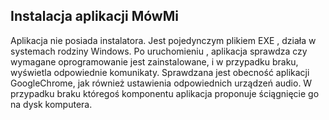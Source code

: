 ## Instalacja aplikacji MówMi

Aplikacja nie posiada instalatora. Jest pojedynczym plikiem EXE , działa w systemach rodziny Windows.
Po uruchomieniu , aplikacja sprawdza czy wymagane oprogramowanie jest zainstalowane, i w przypadku braku, wyświetla odpowiednie komunikaty.
Sprawdzana jest obecność aplikacji GoogleChrome, jak również ustawienia odpowiednich urządzeń audio.
W przypadku braku któregoś komponentu aplikacja proponuje ściągnięcie go na dysk komputera.

